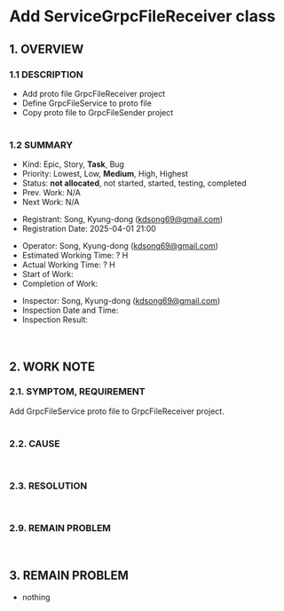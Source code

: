 # Add ServiceGrpcFileReceiver class

## 1. OVERVIEW

### 1.1 DESCRIPTION

- Add proto file GrpcFileReceiver project
- Define GrpcFileService to proto file
- Copy proto file to GrpcFileSender project
<br><br>

### 1.2 SUMMARY

- Kind: Epic, Story, **Task**, Bug
- Priority:  Lowest, Low, **Medium**, High, Highest
- Status: **not allocated**, not started, started, testing, completed
- Prev. Work: N/A
- Next Work:  N/A

* Registrant: Song, Kyung-dong (kdsong69@gmail.com)
* Registration Date:  2025-04-01 21:00

- Operator: Song, Kyung-dong (kdsong69@gmail.com)
- Estimated Working Time: ? H
- Actual Working Time: ? H
- Start of Work:  
- Completion of Work: 

* Inspector: Song, Kyung-dong (kdsong69@gmail.com)
* Inspection Date and Time:  
* Inspection Result:   
<br><br>


<!--------------------------------------------------------------------------------------------------->
## 2. WORK NOTE

### 2.1. SYMPTOM, REQUIREMENT

Add GrpcFileService proto file to GrpcFileReceiver project.
<br><br>

### 2.2. CAUSE
<br>


### 2.3. RESOLUTION
<br>

### 2.9. REMAIN PROBLEM
<br>


<!--------------------------------------------------------------------------------------------------->
## 3. REMAIN PROBLEM
- nothing